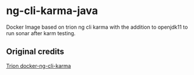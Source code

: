 # ng-cli-karma-java

Docker Image based on trion ng cli karma with the addition to openjdk11 to run sonar after karm testing.


Original credits
----------------

[Trion docker-ng-cli-karma](https://github.com/trion-development/docker-ng-cli-karma)


